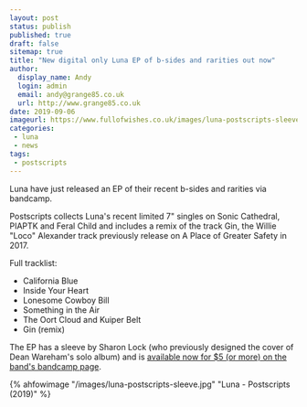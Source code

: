```yaml
---
layout: post
status: publish
published: true
draft: false
sitemap: true
title: "New digital only Luna EP of b-sides and rarities out now"
author:
  display_name: Andy
  login: admin
  email: andy@grange85.co.uk
  url: http://www.grange85.co.uk
date: 2019-09-06
imageurl: https://www.fullofwishes.co.uk/images/luna-postscripts-sleeve.jpg
categories:
 - luna
 - news
tags:
 - postscripts
---
```

Luna have just released an EP of their recent b-sides and rarities via bandcamp.

Postscripts collects Luna's recent limited 7" singles on Sonic Cathedral, PIAPTK and Feral Child and includes a remix of the track Gin, the Willie "Loco" Alexander track previously release on A Place of Greater Safety in 2017.

Full tracklist:

- California Blue
- Inside Your Heart
- Lonesome Cowboy Bill
- Something in the Air
- The Oort Cloud and Kuiper Belt
- Gin (remix)

The EP has a sleeve by Sharon Lock (who previously designed the cover of Dean Wareham's solo album) and is <a href="https://luna.bandcamp.com/album/postscripts">available now for $5 (or more) on the band's bandcamp page</a>.

{% ahfowimage "/images/luna-postscripts-sleeve.jpg" "Luna - Postscripts (2019)" %}